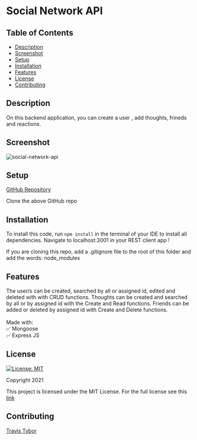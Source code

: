 # Social Network API 

## Table of Contents

* [Description](#description)
* [Screenshot](#screenshot)
* [Setup](#setup)
* [Installation](#installation)
* [Features](#features)
* [License](#license)
* [Contributing](#contributing)

## Description

On this backend application, you can create a user , add thoughts, frineds and reactions.

## Screenshot
![social-network-api](https://user-images.githubusercontent.com/77369211/148496843-973868f4-4300-4a0b-8483-0c22c5502194.jpg)

## Setup

[GitHub Repository](https://github.com/tygrski/social-network-api)

Clone the above GitHub repo

## Installation

To install this code, run `npm install` in the terminal of your IDE to install all dependencies. Navigate to localhost:3001 in your REST client app ! 

If you are cloning this repo, add a .gitignore file to the root of this folder and add the words:  node_modules 

## Features

 The user/s can be created, searched by all or assigned id, edited and deleted with with CRUD functions. Thoughts can be created and searched by all or by assigned id with the Create and Read functions. Friends can be added or deleted by assigned id with Create and Delete functions.
 <br/>
 <br/>
 Made with:<br/>
 ✅ Mongoose<br/>
 ✅ Express JS

## License

[![License: MIT](https://img.shields.io/badge/License-MIT-red.svg)](https://opensource.org/licenses/MIT)

Copyright 2021

This project is licensed under the MIT License. For the full license see this [link](https://opensource.org/licenses/MIT)

## Contributing


[Travis Tybor](https://github.com/tygrski)
